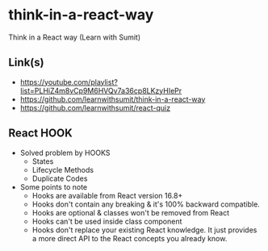# think-in-a-react-way

Think in a React way (Learn with Sumit)

## Link(s)

-   https://youtube.com/playlist?list=PLHiZ4m8vCp9M6HVQv7a36cp8LKzyHIePr
-   https://github.com/learnwithsumit/think-in-a-react-way
-   https://github.com/learnwithsumit/react-quiz

## React HOOK

-   Solved problem by HOOKS
    -   States
    -   Lifecycle Methods
    -   Duplicate Codes
-   Some points to note
    -   Hooks are available from React version 16.8+
    -   Hooks don't contain any breaking & it's 100% backward compatible.
    -   Hooks are optional & classes won't be removed from React
    -   Hooks can't be used inside class component
    -   Hooks don't replace your existing React knowledge. It just provides a more direct API to the React concepts you already know.
